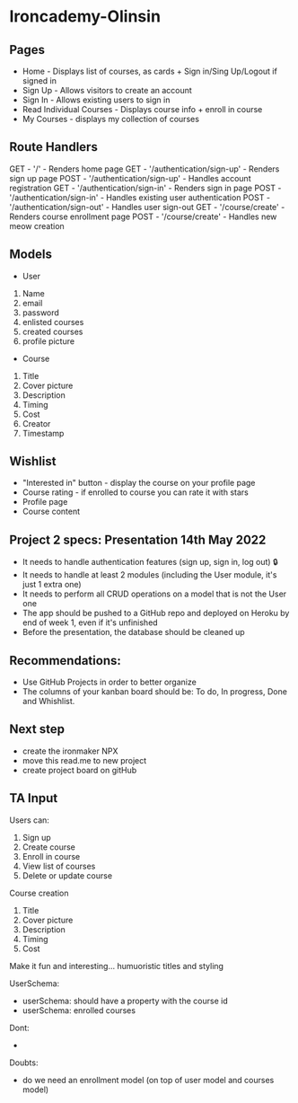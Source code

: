 # Ironcademy-Olinsin

## Pages

- Home - Displays list of courses, as cards + Sign in/Sing Up/Logout if signed in
- Sign Up - Allows visitors to create an account
- Sign In - Allows existing users to sign in
- Read Individual Courses - Displays course info + enroll in course
- My Courses - displays my collection of courses

## Route Handlers

GET - '/' - Renders home page
GET - '/authentication/sign-up' - Renders sign up page
POST - '/authentication/sign-up' - Handles account registration
GET - '/authentication/sign-in' - Renders sign in page
POST - '/authentication/sign-in' - Handles existing user authentication
POST - '/authentication/sign-out' - Handles user sign-out
GET - '/course/create' - Renders course enrollment page
POST - '/course/create' - Handles new meow creation

## Models

- User

1. Name
2. email
3. password
4. enlisted courses
5. created courses
6. profile picture

- Course

1. Title
2. Cover picture
3. Description
4. Timing
5. Cost
6. Creator
7. Timestamp

## Wishlist

- "Interested in" button - display the course on your profile page
- Course rating - if enrolled to course you can rate it with stars
- Profile page
- Course content

## Project 2 specs: Presentation 14th May 2022

- It needs to handle authentication features (sign up, sign in, log out) :lock:
- It needs to handle at least 2 modules (including the User module, it's just 1 extra one)
- It needs to perform all CRUD operations on a model that is not the User one
- The app should be pushed to a GitHub repo and deployed on Heroku by end of week 1, even if it's unfinished
- Before the presentation, the database should be cleaned up

## Recommendations:

- Use GitHub Projects in order to better organize
- The columns of your kanban board should be: To do, In progress, Done and Whishlist.

## Next step

- create the ironmaker NPX
- move this read.me to new project
- create project board on gitHub

## TA Input

Users can:

1. Sign up
2. Create course
3. Enroll in course
4. View list of courses
5. Delete or update course

Course creation

1. Title
2. Cover picture
3. Description
4. Timing
5. Cost

Make it fun and interesting... humuoristic titles and styling

UserSchema:

- userSchema: should have a property with the course id
- userSchema: enrolled courses

Dont:

-

Doubts:

- do we need an enrollment model (on top of user model and courses model)
